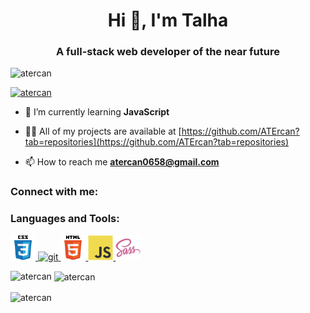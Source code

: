 <h1 align="center">Hi 👋, I'm Talha</h1>
<h3 align="center">A full-stack web developer of the near future</h3>

<p align="left"> <img src="https://komarev.com/ghpvc/?username=atercan&label=Profile%20views&color=0e75b6&style=flat" alt="atercan" /> </p>

<p align="left"> <a href="https://github.com/ryo-ma/github-profile-trophy"><img src="https://github-profile-trophy.vercel.app/?username=atercan" alt="atercan" /></a> </p>

- 🌱 I’m currently learning **JavaScript**

- 👨‍💻 All of my projects are available at [https://github.com/ATErcan?tab=repositories](https://github.com/ATErcan?tab=repositories)

- 📫 How to reach me **atercan0658@gmail.com**

<h3 align="left">Connect with me:</h3>
<p align="left">
</p>

<h3 align="left">Languages and Tools:</h3>
<p align="left"> <a href="https://www.w3schools.com/css/" target="_blank" rel="noreferrer"> <img src="https://raw.githubusercontent.com/devicons/devicon/master/icons/css3/css3-original-wordmark.svg" alt="css3" width="40" height="40"/> </a> <a href="https://git-scm.com/" target="_blank" rel="noreferrer"> <img src="https://www.vectorlogo.zone/logos/git-scm/git-scm-icon.svg" alt="git" width="40" height="40"/> </a> <a href="https://www.w3.org/html/" target="_blank" rel="noreferrer"> <img src="https://raw.githubusercontent.com/devicons/devicon/master/icons/html5/html5-original-wordmark.svg" alt="html5" width="40" height="40"/> </a> <a href="https://developer.mozilla.org/en-US/docs/Web/JavaScript" target="_blank" rel="noreferrer"> <img src="https://raw.githubusercontent.com/devicons/devicon/master/icons/javascript/javascript-original.svg" alt="javascript" width="40" height="40"/> </a> <a href="https://sass-lang.com" target="_blank" rel="noreferrer"> <img src="https://raw.githubusercontent.com/devicons/devicon/master/icons/sass/sass-original.svg" alt="sass" width="40" height="40"/> </a> </p>

<p><img align="left" src="https://github-readme-stats.vercel.app/api/top-langs?username=atercan&show_icons=true&locale=en&layout=compact" alt="atercan" /></p>

<p>&nbsp;<img align="center" src="https://github-readme-stats.vercel.app/api?username=atercan&show_icons=true&locale=en" alt="atercan" /></p>

<p><img align="center" src="https://github-readme-streak-stats.herokuapp.com/?user=atercan&" alt="atercan" /></p>
